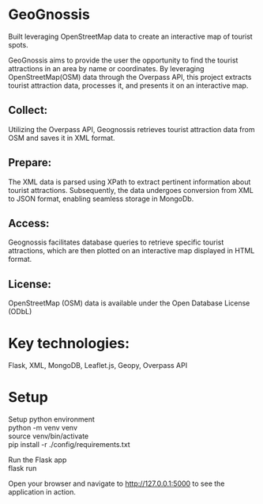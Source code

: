 # GeoGnossis
Built leveraging OpenStreetMap data to create an interactive map of tourist spots.

GeoGnossis aims to provide the user the opportunity to find the tourist attractions in an area by name or coordinates. By leveraging OpenStreetMap(OSM) data through the Overpass API, this project extracts tourist attraction data, processes it, and presents it on an interactive map.

## Collect: 
Utilizing the Overpass API, Geognossis retrieves tourist attraction data
from OSM and saves it in XML format.

## Prepare: 
The XML data is parsed using XPath to extract pertinent information
about tourist attractions. Subsequently, the data undergoes conversion from XML
to JSON format, enabling seamless storage in MongoDb.

## Access: 
Geognossis facilitates database queries to retrieve specific tourist
attractions, which are then plotted on an interactive map displayed in HTML
format.

## License: 
OpenStreetMap (OSM) data is available under the Open Database
License (ODbL)

# Key technologies:  
Flask, XML, MongoDB, Leaflet.js, Geopy, Overpass API

# Setup   

Setup python environment   
python -m venv venv    
source venv/bin/activate    
pip install -r ./config/requirements.txt   

Run the Flask app   
flask run    

Open your browser and navigate to http://127.0.0.1:5000 to see the application in action.   
